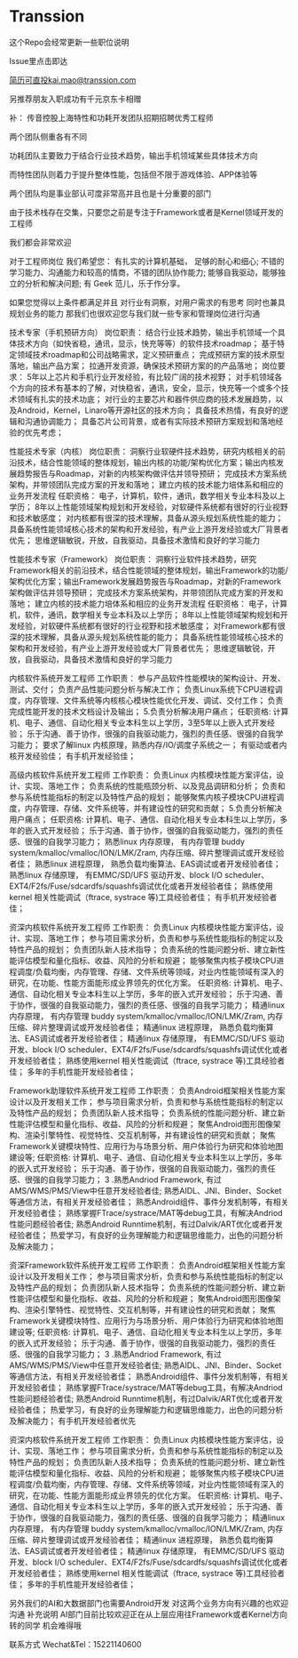 # Transsion
这个Repo会经常更新一些职位说明

Issue里点击即达

简历可直投kai.mao@transsion.com

另推荐朋友入职成功有千元京东卡相赠

补：
传音控股上海特性和功耗开发团队招期招聘优秀工程师

两个团队侧重各有不同

功耗团队主要致力于结合行业技术趋势，输出手机领域某些具体技术方向

而特性团队则着力于提升整体性能，包括但不限于游戏体验、APP体验等

两个团队均是事业部认可度非常高并且也是十分重要的部门

由于技术栈存在交集，只要您之前是专注于Framework或者是Kernel领域开发的工程师

我们都会非常欢迎

对于工程师岗位
我们希望您：
有扎实的计算机基础， 足够的耐心和细心;
不错的学习能力、沟通能力和较高的情商，不错的团队协作能力;
能够自我驱动，能够独立的分析和解决问题;
有 Geek 范儿，乐于作分享。

如果您觉得以上条件都满足并且
对行业有洞察，对用户需求的有思考
同时也兼具规划业务的能力
那我们也很欢迎您与我们就一些专家和管理岗位进行沟通

技术专家（手机预研方向）
岗位职责：
结合行业技术趋势，输出手机领域一个具体技术方向（如快省稳，通讯，显示，快充等等）的软件技术roadmap；
基于特定领域技术roadmap和公司战略需求，定义预研重点；
完成预研方案的技术原型落地，输出产品方案；
拉通开发资源，确保技术预研方案的的产品落地；
岗位要求：
5年以上芯片和手机行业开发经验，有比较广阔的技术视野；
对手机领域各个方向的技术有基本的了解，对快稳省，通讯，安全，显示，快充等一个或多个技术领域有扎实的技术功底；
对行业的主要芯片和器件供应商的技术发展趋势，以及Android，Kernel，Linaro等开源社区的技术方向；
具备技术热情，有良好的逻辑和沟通协调能力；
具备芯片公司背景，或者有实际技术预研方案规划和落地经验的优先考虑；

性能技术专家（内核）
岗位职责：
洞察行业软硬件技术趋势，研究内核相关的前沿技术，结合性能领域的整体规划，输出内核的功能/架构优化方案；输出内核发展趋势报告与Roadmap，对新的内核架构做评估并领导预研；
完成技术方案系统架构，并带领团队完成方案的开发和落地；
建立内核的技术能力培体系和相应的业务开发流程
任职资格：
电子，计算机，软件，通讯，数学相关专业本科及以上学历；
8年以上性能领域架构规划和开发经验，对软硬件系统都有很好的行业视野和技术敏感度；
对内核都有很深的技术理解，具备从源头规划系统性能的能力；
具备系统性能领域核心技术的架构和开发经验，有产业上游开发经验或大厂背景者优先；
思维逻辑敏锐，开放，自我驱动，具备技术激情和良好的学习能力

性能技术专家（Framework）
岗位职责：
洞察行业软件技术趋势，研究Framework相关的前沿技术，结合性能领域的整体规划，输出Framework的功能/架构优化方案；输出Framework发展趋势报告与Roadmap，对新的Framework架构做评估并领导预研；
完成技术方案系统架构，并带领团队完成方案的开发和落地；
建立内核的技术能力培体系和相应的业务开发流程
任职资格：
电子，计算机，软件，通讯，数学相关专业本科及以上学历；
8年以上性能领域架构规划和开发经验，对软硬件系统都有很好的行业视野和技术敏感度；
对Framework都有很深的技术理解，具备从源头规划系统性能的能力；
具备系统性能领域核心技术的架构和开发经验，有产业上游开发经验或大厂背景者优先；
思维逻辑敏锐，开放，自我驱动，具备技术激情和良好的学习能力

内核软件系统开发工程师
工作职责：
参与产品软件性能模块的架构设计、开发、测试、交付；
负责产品性能问题分析与解决工作；
负责Linux系统下CPU进程调度，内存管理、文件系统等内核核心模块性能优化开发、调试、交付工作；
负责完成性能开发的技术文档设计及输出；
5.负责分析解决用户痛点；
任职资格:
计算机、电子、通信、自动化相关专业本科生以上学历，3至5年以上嵌入式开发经验；
乐于沟通、善于协作，很强的自我驱动能力，强烈的责任感、很强的自我学习能力；
要求了解linux 内核原理，熟悉内存/IO/调度子系统之一；
有驱动或者内核开发经验佳；
有手机开发经验佳；

高级内核软件系统开发工程师
工作职责：
负责Linux 内核模块性能方案评估，设计、实现、落地工作；
负责系统的性能瓶颈分析、以及竞品调研和分析；
负责和参与系统性能指标的制定以及特性产品的规划；
能够聚焦内核子模块CPU进程调度，内存管理、存储、文件系统等，并有建设性的研究和贡献；
5.负责分析解决用户痛点；
任职资格:
计算机、电子、通信、自动化相关专业本科生以上学历，多年的嵌入式开发经验；
乐于沟通、善于协作，很强的自我驱动能力，强烈的责任感、很强的自我学习能力；
熟悉linux 内存原理， 有内存管理 buddy system/kmalloc/vmalloc/ION/LMK/Zram, 内存压缩、碎片整理调试或开发经验者佳；
熟悉linux 进程原理， 熟悉负载均衡算法、EAS调试或者开发经验者佳；
熟悉linux 存储原理， 有EMMC/SD/UFS 驱动开发、block I/O scheduler、EXT4/F2fs/Fuse/sdcardfs/squashfs调试优化或者开发经验者佳；
熟练使用kernel 相关性能调试（ftrace, systrace 等)工具经验者佳；
有手机开发经验者佳；

资深内核软件系统开发工程师
工作职责：
负责Linux 内核模块性能方案评估，设计、实现、落地工作；
参与项目需求分析，负责和参与系统性能指标的制定以及特性产品的规划；
负责团队新人技术指导；
负责系统的性能问题分析、建立新性能评估模型和量化指标、收益、风险的分析和规避；
能够聚焦内核子模块CPU进程调度/负载均衡，内存管理、存储、文件系统等领域，对业内性能领域有深入的研究，在功能、性能方面能形成业界领先的优化方案。
任职资格:
计算机、电子、通信、自动化相关专业本科生以上学历，多年的嵌入式开发经验；
乐于沟通、善于协作，很强的自我驱动能力，强烈的责任感、很强的自我学习能力；
精通linux 内存原理， 有内存管理 buddy system/kmalloc/vmalloc/ION/LMK/Zram, 内存压缩、碎片整理调试或开发经验者佳；
精通linux 进程原理， 熟悉负载均衡算法、EAS调试或者开发经验者佳；
精通linux 存储原理， 有EMMC/SD/UFS 驱动开发、block I/O scheduler、EXT4/F2fs/Fuse/sdcardfs/squashfs调试优化或者开发经验者佳；
熟练使用kernel 相关性能调试（ftrace, systrace 等)工具经验者佳；
多年的手机性能开发经验者佳；

Framework助理软件系统开发工程师
工作职责：
负责Android框架相关性能方案设计以及开发相关工作；
参与项目需求分析，负责和参与系统性能指标的制定以及特性产品的规划；
负责团队新人技术指导；
负责系统的性能问题分析、建立新性能评估模型和量化指标、收益、风险的分析和规避；
聚焦Android图形图像架构、渲染引擎特性、视觉特性、交互机制等，并有建设性的研究和贡献；
聚焦Framework关键模块特性、应用行为与场景分析、用户体验行为研究和体验地图建设等;
任职资格:
计算机、电子、通信、自动化相关专业本科生以上学历，多年的嵌入式开发经验；
乐于沟通、善于协作，很强的自我驱动能力，强烈的责任感、很强的自我学习能力；
3 .熟悉Andriod Framework, 有过AMS/WMS/PMS/View中任意开发经验者佳;
熟悉AIDL、JNI、Binder、Socket等通信方法，有相关开发经验者佳；
熟悉Android组件、事件分发机制等，有相关开发经验者佳；
熟练掌握FTrace/systrace/MAT等debug工具，有解决Andriod性能问题经验者佳;
熟悉Android Runntime机制，有过Dalvik/ART优化或者开发经验者佳；
热爱学习，有良好的业务理解能力和逻辑思维能力，出色的问题分析及解决能力；

资深Framework软件系统开发工程师
工作职责：
负责Android框架相关性能方案设计以及开发相关工作；
参与项目需求分析，负责和参与系统性能指标的制定以及特性产品的规划；
负责团队新人技术指导；
负责系统的性能问题分析、建立新性能评估模型和量化指标、收益、风险的分析和规避；
聚焦Android图形图像架构、渲染引擎特性、视觉特性、交互机制等，并有建设性的研究和贡献；
聚焦Framework关键模块特性、应用行为与场景分析、用户体验行为研究和体验地图建设等;
任职资格:
计算机、电子、通信、自动化相关专业本科生以上学历，多年的嵌入式开发经验；
乐于沟通、善于协作，很强的自我驱动能力，强烈的责任感、很强的自我学习能力；
3 .熟悉Andriod Framework, 有过AMS/WMS/PMS/View中任意开发经验者佳;
熟悉AIDL、JNI、Binder、Socket等通信方法，有相关开发经验者佳；
熟悉Android组件、事件分发机制等，有相关开发经验者佳；
熟练掌握FTrace/systrace/MAT等debug工具，有解决Andriod性能问题经验者佳;
熟悉Android Runntime机制，有过Dalvik/ART优化或者开发经验者佳；
热爱学习，有良好的业务理解能力和逻辑思维能力，出色的问题分析及解决能力；
有手机开发经验者优先

资深内核软件系统开发工程师
工作职责：
负责Linux 内核模块性能方案评估，设计、实现、落地工作；
参与项目需求分析，负责和参与系统性能指标的制定以及特性产品的规划；
负责团队新人技术指导；
负责系统的性能问题分析、建立新性能评估模型和量化指标、收益、风险的分析和规避；
能够聚焦内核子模块CPU进程调度/负载均衡，内存管理、存储、文件系统等领域，对业内性能领域有深入的研究，在功能、性能方面能形成业界领先的优化方案。
任职资格:
计算机、电子、通信、自动化相关专业本科生以上学历，多年的嵌入式开发经验；
乐于沟通、善于协作，很强的自我驱动能力，强烈的责任感、很强的自我学习能力；
精通linux 内存原理， 有内存管理 buddy system/kmalloc/vmalloc/ION/LMK/Zram, 内存压缩、碎片整理调试或开发经验者佳；
精通linux 进程原理， 熟悉负载均衡算法、EAS调试或者开发经验者佳；
精通linux 存储原理， 有EMMC/SD/UFS 驱动开发、block I/O scheduler、EXT4/F2fs/Fuse/sdcardfs/squashfs调试优化或者开发经验者佳；
熟练使用kernel 相关性能调试（ftrace, systrace 等)工具经验者佳；
多年的手机性能开发经验者佳；

另外我们的AI和大数据部门也需要Android开发
对这两个业务方向有兴趣的也欢迎沟通
补充说明
AI部门目前比较欢迎正在从上层应用往Framework或者Kernel方向转的同学
机会难得哦

联系方式
Wechat&Tel：15221140600
